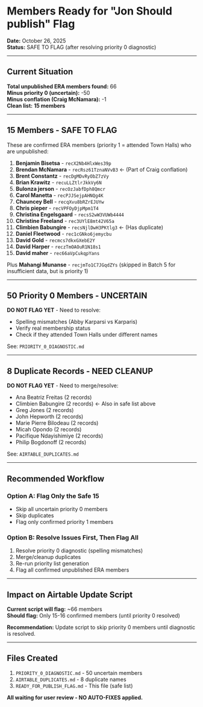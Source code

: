 # Members Ready for "Jon Should publish" Flag

**Date:** October 26, 2025  
**Status:** SAFE TO FLAG (after resolving priority 0 diagnostic)

---

## Current Situation

**Total unpublished ERA members found:** 66  
**Minus priority 0 (uncertain):** -50  
**Minus conflation (Craig McNamara):** -1  
**Clean list:** **15 members**

---

## 15 Members - SAFE TO FLAG

These are confirmed ERA members (priority 1 = attended Town Halls) who are unpublished:

1. **Benjamin Bisetsa** - `recX2Nb4HlxWes39p`
2. **Brendan McNamara** - `recRsz61TznaNVvB3` ← (Part of Craig conflation)
3. **Brent Constantz** - `recDgMDvRyObZ7zVy`
4. **Brian Krawitz** - `recuLLZtlrJkkVy6N`
5. **Bulonza jerson** - `recOzJabfDph8Qmcr`
6. **Carol Manetta** - `recPJJSejpAHNQg4K`
7. **Chauncey Bell** - `recqXvu8bRZrEJUYw`
8. **Chris pieper** - `recVPFOyDjpMpm1T4`
9. **Christina Engelsgaard** - `recsS2wW3VUWb4444`
10. **Christine Freeland** - `rec3UYlE8mt42V65a`
11. **Climbien Babungire** - `recsNjlDwH3PKtlg3` ← (Has duplicate)
12. **Daniel Fleetwood** - `rec1cGNko6jemycbu`
13. **David Gold** - `recmcs7dkxGXebE2Y`
14. **David Harper** - `reczTmOAOuR1N18s1`
15. **David maher** - `rec66aVpCukqpYans`

Plus **Mahangi Munanse** - `recjmTo1C7JGqdZYs` (skipped in Batch 5 for insufficient data, but is priority 1)

---

## 50 Priority 0 Members - UNCERTAIN

**DO NOT FLAG YET** - Need to resolve:
- Spelling mismatches (Abby Karparsi vs Karparis)
- Verify real membership status
- Check if they attended Town Halls under different names

See: `PRIORITY_0_DIAGNOSTIC.md`

---

## 8 Duplicate Records - NEED CLEANUP

**DO NOT FLAG YET** - Need to merge/resolve:
- Ana Beatriz Freitas (2 records)
- Climbien Babungire (2 records) ← Also in safe list above
- Greg Jones (2 records)
- John Hepworth (2 records)
- Marie Pierre Bilodeau (2 records)
- Micah Opondo (2 records)
- Pacifique Ndayishimiye (2 records)
- Philip Bogdonoff (2 records)

See: `AIRTABLE_DUPLICATES.md`

---

## Recommended Workflow

### Option A: Flag Only the Safe 15
- Skip all uncertain priority 0 members
- Skip duplicates
- Flag only confirmed priority 1 members

### Option B: Resolve Issues First, Then Flag All
1. Resolve priority 0 diagnostic (spelling mismatches)
2. Merge/cleanup duplicates
3. Re-run priority list generation
4. Flag all confirmed unpublished ERA members

---

## Impact on Airtable Update Script

**Current script will flag:** ~66 members  
**Should flag:** Only 15-16 confirmed members (until priority 0 resolved)

**Recommendation:** Update script to skip priority 0 members until diagnostic is resolved.

---

## Files Created

1. `PRIORITY_0_DIAGNOSTIC.md` - 50 uncertain members
2. `AIRTABLE_DUPLICATES.md` - 8 duplicate names
3. `READY_FOR_PUBLISH_FLAG.md` - This file (safe list)

**All waiting for user review - NO AUTO-FIXES applied.**
